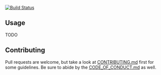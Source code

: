 [![Build Status](https://circleci.com/gh/AndrewRadev/iseven.vim/tree/main.svg?style=shield)](https://circleci.com/gh/AndrewRadev/iseven.vim?branch=main)

## Usage

TODO

## Contributing

Pull requests are welcome, but take a look at [CONTRIBUTING.md](https://github.com/AndrewRadev/iseven.vim/blob/main/CONTRIBUTING.md) first for some guidelines. Be sure to abide by the [CODE_OF_CONDUCT.md](https://github.com/AndrewRadev/iseven.vim/blob/master/CODE_OF_CONDUCT.md) as well.
